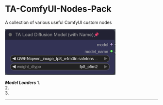 # TA-ComfyUI-Nodes-Pack  
A collection of various useful ComfyUI custom nodes  

  
![Projekt-Logo](images/TA_Load_Diffusion_Model_(with_Name).png)   
  
***Model Loaders*** 
1.  
2.  
3.  

___


